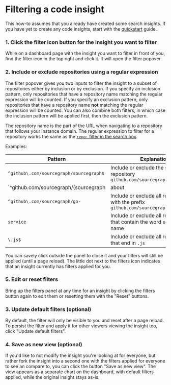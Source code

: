 # Filtering a code insight

This how-to assumes that you already have created some search insights.
If you have yet to create any code insights, start with the [quickstart](../quickstart.md) guide.

### 1. Click the filter icon button for the insight you want to filter

While on a dashboard page with the insight you want to filter in front of you, find the filter icon in the top right and click it.
It will open the filter popover.

### 2. Include or exclude repositories using a regular expression

The filter popover gives you two inputs to filter the insight to a subset of repositories either by inclusion or by exclusion.
If you specify an inclusion pattern, only repositories that have a repository name matching the regular expression will be counted.
If you specify an exclusion pattern, only repositories that have a repository name **not** matching the regular expression will be counted.
You can also combine both filters, in which case the inclusion pattern will be applied first, then the exclusion pattern.

The repository name is the part of the URL when navigating to a repository that follows your instance domain.
The regular expression to filter for a repository works the same as the [`repo:` filter in the search box](../../code_search/reference/queries#keywords-all-searches).

Examples:

| Pattern | Explanation |
|---------|-------------|
| `^github\.com/sourcegraph/sourcegraph$` | Include or exclude the specific repository `github.com/sourcegraph/sourcegraph` |
| `^github\.com/sourcegraph/(sourcegraph|about|docsite)$` | Include or exclude the specific repositories `github.com/sourcegraph/sourcegraph`, `github.com/sourcegraph/about` and `github.com/sourcegraph/docsite` |
| `^github\.com/sourcegraph/go-` | Include or exclude all repositories with the prefix `github.com/sourcegraph/go-` |
| `service` | Include or exclude all repositories that contain the word `service` in their name |
| `\.js$` | Include or exclude all repositories that end in `.js` |

You can savely click outside the panel to close it and your filters will still be applied (until a page reload).
The little dot next to the filters icon indicates that an insight currently has filters applied for you.

### 5. Edit or reset filters

Bring up the filters panel at any time for an insight by clicking the filters button again to edit them or resetting them with the "Reset" buttons.

### 3. Update default filters (optional)

By default, the filter will only be visible to you and reset after a page reload.
To persist the filter and apply it for other viewers viewing the insight too, click "Update default filters".

### 4. Save as new view (optional)

If you'd like to not modify the insight you're looking at for everyone, but rather fork the insight into a second one with the filters applied for everyone to see an compare to, you can click the button "Save as new view".
The view appears as a separate chart on the dashboard, with default filters applied, while the original insight stays as-is.

